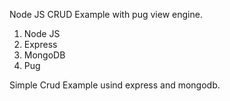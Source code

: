 Node JS CRUD Example with pug view engine.

1. Node JS
2. Express
3. MongoDB
4. Pug

Simple Crud Example usind express and mongodb.

